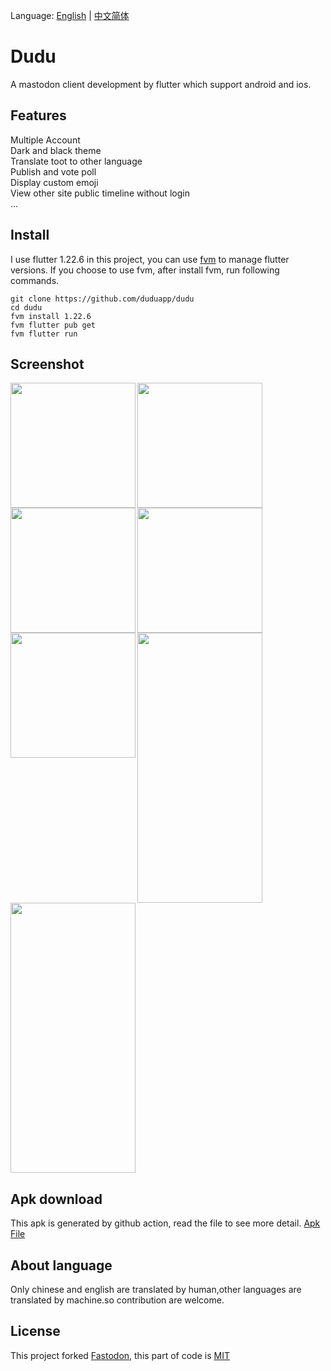 Language: [English](./README.md) | [中文简体](./README.zh.md)


# Dudu

A mastodon client development by flutter which support android and ios.

## Features 
Multiple Account  
Dark and black theme  
Translate toot to other language  
Publish and vote poll  
Display custom emoji  
View other site public timeline without login  
...


## Install
I use flutter 1.22.6 in this project, you can use [fvm](https://github.com/fluttertools/fvm) to manage flutter versions.
If you choose to use fvm, after install fvm, run following commands.

```shell
git clone https://github.com/duduapp/dudu
cd dudu
fvm install 1.22.6
fvm flutter pub get
fvm flutter run
```

## Screenshot

<img align="left" src='https://user-images.githubusercontent.com/3364975/211486575-da56da32-61b8-494e-8429-0064d3ce7b49.png' width=200>
<img align="left" src='https://user-images.githubusercontent.com/3364975/211486629-fc3b5027-fec5-4e08-874a-c95a64335e0f.png' width=200>
<img align="left" src='https://user-images.githubusercontent.com/3364975/211487541-6e33d90d-b52e-4077-9ae1-7e854626665c.png' width=200>
<img  align="left" src='https://user-images.githubusercontent.com/3364975/211487581-66845cb5-ce71-4f37-b072-ad7c4847c5e6.png' width=200>
<img align="left" src='https://user-images.githubusercontent.com/3364975/211487619-ec2251c9-b7d4-48d5-a331-b7fe23031d3c.png' width=200>
<img align="left" src='https://user-images.githubusercontent.com/3364975/211487636-00abd055-b1b6-4015-b8a4-62039d75a4a6.png' width=200 height=432>
<img align="center" src='https://user-images.githubusercontent.com/3364975/211487672-b245cd07-85d3-4bd2-8e34-6fe6c256ce33.png' width=200 height=432>

## Apk download
This apk is generated by github action, read the file to see more detail. [Apk File](https://github.com/duduapp/dudu/suites/10277838575/artifacts/504778979)

## About language
Only chinese and english are translated by human,other languages are translated by machine.so contribution are welcome.


## License
This project forked [Fastodon](https://github.com/mahaaoo/Fastodon), this part of code is [MIT](./LICENSE)

